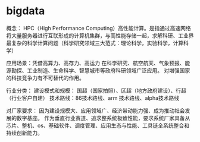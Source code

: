 # bigdata

概念：
HPC（High Performance Computing）高性能计算。是指通过高速网络将大量服务器进行互联形成的计算机集群，与高性能存储一起，求解科研、工业界最复杂的科学计算问题（科学研究领域三大范式：理论科学，实验科学，计算科学） 

应用场景：凭借高算力、高存力、高运力 在科学研究、航空航天、气象预报、能源勘探、工业制造、生命科学、智慧城市等政府科研领域广泛应用。 对增强国家的科技竞争力有不可替代的作用。 

行业分类：
建设模式和规模： 国超（国家拍照）、区超（地方政府建设）、行超（行业客户自建）
技术路线：86技术路线、arm 技术路线、alpha技术路线

对厂家要求：
因为建设规模大、应用领域广、经济带动能力强、成为推动社会发展的数字基座。 作为垂直行业赛道、追求整系统极致性能，要求系统厂家具备从芯片、整机、os、基础软件、调度管理、应用生态与性能、工具链全系统整合和持续创新能力。 
